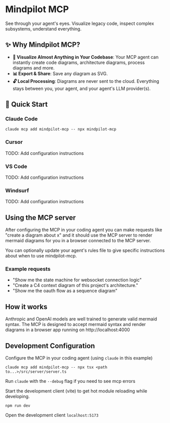 # Mindpilot MCP
See through your agent's eyes. Visualize legacy code, inspect complex subsystems, understand everything.

## ✨ Why Mindpilot MCP?
- **🧠 Visualize Almost Anything in Your Codebase**: Your MCP agent can instantly create code diagrams, architecture diagrams, process diagrams and more.
- **📊 Export & Share**: Save any diagram as SVG.
- **🔓 Local Processing**: Diagrams are never sent to the cloud. Everything stays between you, your agent, and your agent's LLM provider(s).

## 🚀 Quick Start

### Claude Code
`claude mcp add mindpilot-mcp -- npx mindpilot-mcp`

### Cursor
TODO: Add configuration instructions

### VS Code
TODO: Add configuration instructions

### Windsurf
TODO: Add configuration instructions

## Using the MCP server
After configuring the MCP in your coding agent you can make requests like "create a diagram about x" and it should use the MCP server to render mermaid diagrams for you in a browser connected to the MCP server.

You can optionally update your agent's rules file to give specific instructions about when to use mindpilot-mcp.

### Example requests
- "Show me the state machine for websocket connection logic"
- "Create a C4 context diagram of this project's architecture."
- "Show me the oauth flow as a sequence diagram"

## How it works
Anthropic and OpenAI models are well trained to generate valid mermaid syntax. The MCP is designed to accept mermaid syntax and render diagrams in a browser app running on http://localhost:4000

## Development Configuration
Configure the MCP in your coding agent (using `claude` in this example)

`claude mcp add mindpilot-mcp -- npx tsx <path to...>/src/server/server.ts`

Run `claude` with the `--debug` flag if you need to see mcp errors

Start the development client (vite) to get hot module reloading while developing.

`npm run dev`

Open the development client
`localhost:5173`
